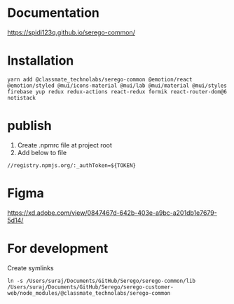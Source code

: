 # Documentation

https://spidi123q.github.io/serego-common/

# Installation

```
yarn add @classmate_technolabs/serego-common @emotion/react @emotion/styled @mui/icons-material @mui/lab @mui/material @mui/styles firebase yup redux redux-actions react-redux formik react-router-dom@6 notistack
```

# publish

1. Create .npmrc file at project root
2. Add below to file

```
//registry.npmjs.org/:_authToken=${TOKEN}
```

# Figma

https://xd.adobe.com/view/0847467d-642b-403e-a9bc-a201db1e7679-5d14/

# For development

Create symlinks

```
ln -s /Users/suraj/Documents/GitHub/Serego/serego-common/lib /Users/suraj/Documents/GitHub/Serego/serego-customer-web/node_modules/@classmate_technolabs/serego-common
```
